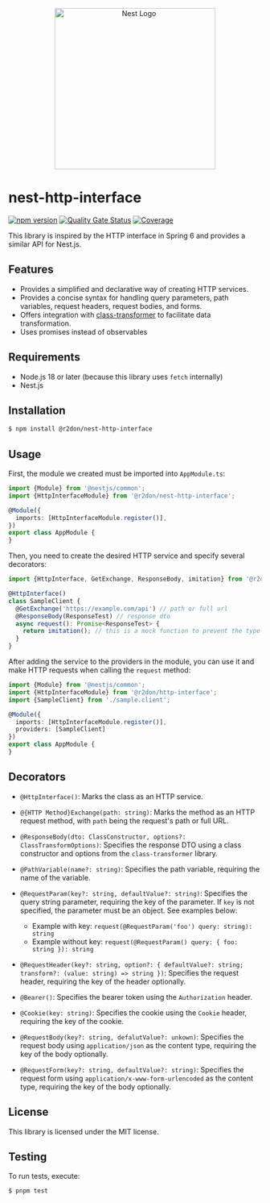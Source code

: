 <p align="center">
  <a href="http://nestjs.com"><img src="https://nestjs.com/img/logo_text.svg" alt="Nest Logo" width="320" /></a>
</p>

# nest-http-interface

[![npm version](https://badge.fury.io/js/@r2don%2Fnest-http-interface.svg)](https://badge.fury.io/js/@r2don%2Fnest-http-interface)
[![Quality Gate Status](https://sonarcloud.io/api/project_badges/measure?project=r2don_nest-http-interface&metric=alert_status)](https://sonarcloud.io/summary/new_code?id=r2don_nest-http-interface)
[![Coverage](https://sonarcloud.io/api/project_badges/measure?project=r2don_nest-http-interface&metric=coverage)](https://sonarcloud.io/summary/new_code?id=r2don_nest-http-interface)

This library is inspired by the HTTP interface in Spring 6 and provides a similar API for Nest.js.

## Features

- Provides a simplified and declarative way of creating HTTP services.
- Provides a concise syntax for handling query parameters, path variables, request headers, request bodies, and forms.
- Offers integration with [class-transformer](https://github.com/typestack/class-transformer) to facilitate data
  transformation.
- Uses promises instead of observables

## Requirements

- Node.js 18 or later (because this library uses `fetch` internally)
- Nest.js

## Installation

```bash
$ npm install @r2don/nest-http-interface
```

## Usage

First, the module we created must be imported into `AppModule.ts`:

```ts
import {Module} from '@nestjs/common';
import {HttpInterfaceModule} from '@r2don/nest-http-interface';

@Module({
  imports: [HttpInterfaceModule.register()],
})
export class AppModule {
}
```

Then, you need to create the desired HTTP service and specify several decorators:

```ts
import {HttpInterface, GetExchange, ResponseBody, imitation} from '@r2don/nest-http-interface';

@HttpInterface()
class SampleClient {
  @GetExchange('https://example.com/api') // path or full url
  @ResponseBody(ResponseTest) // response dto
  async request(): Promise<ResponseTest> {
    return imitation(); // this is a mock function to prevent the type error
  }
}
```

After adding the service to the providers in the module, you can use it and make HTTP requests when calling
the `request` method:

```ts
import {Module} from '@nestjs/common';
import {HttpInterfaceModule} from '@r2don/http-interface';
import {SampleClient} from './sample.client';

@Module({
  imports: [HttpInterfaceModule.register()],
  providers: [SampleClient]
})
export class AppModule {
}
```

## Decorators

- `@HttpInterface()`: Marks the class as an HTTP service.

- `@{HTTP Method}Exchange(path: string)`: Marks the method as an HTTP request method, with `path` being the request's
  path or full URL.

- `@ResponseBody(dto: ClassConstructor, options?: ClassTransformOptions)`: Specifies the response DTO using a class
  constructor and options from the `class-transformer` library.

- `@PathVariable(name?: string)`: Specifies the path variable, requiring the name of the variable.

- `@RequestParam(key?: string, defaultValue?: string)`: Specifies the query string parameter, requiring the key of the
  parameter. If `key` is not specified, the parameter must be an object. See examples below:
    - Example with key: `request(@RequestParam('foo') query: string): string`
    - Example without key: `request(@RequestParam() query: { foo: string }): string`

- `@RequestHeader(key?: string, option?: { defaultValue?: string; transform?: (value: string) => string })`: Specifies
  the request header, requiring the key of the header optionally.

- `@Bearer()`: Specifies the bearer token using the `Authorization` header.

- `@Cookie(key: string)`: Specifies the cookie using the `Cookie` header, requiring the key of the cookie.

- `@RequestBody(key?: string, defalutValue?: unkown)`: Specifies the request body using `application/json` as the
  content type, requiring the key of the body optionally.

- `@RequestForm(key?: string, defaultValue?: string)`: Specifies the request form
  using `application/x-www-form-urlencoded` as the content type, requiring the key of the body optionally.

## License

This library is licensed under the MIT license.

## Testing

To run tests, execute:

```bash
$ pnpm test
```
